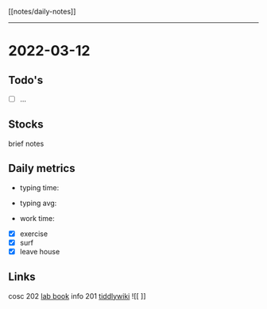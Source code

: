 [[notes/daily-notes]]

---

# 2022-03-12
## Todo's
- [ ] ...
## Stocks
brief notes

## Daily metrics
- typing time: 
- typing avg: 

- work time: 

- [x] exercise
- [x] surf
- [x] leave house

## Links
cosc 202 [lab book](https://cosc202.cspages.otago.ac.nz/lab-book/COSC202LabBook.pdf)
info 201 [tiddlywiki](https://isgb.otago.ac.nz/infosci/INFO201/labs_release/raw/master/output/info201_labs.html#%2FLabs%2FLab%2002%2FLab%202%3A%20Git%20and%20GitBucket:%5B%5B%2FLabs%2FLab%2002%2FLab%202%3A%20Git%20and%20GitBucket%5D%5D)
![[ ]]